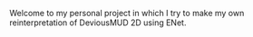 Welcome to my personal project in which I try to make my own reinterpretation of DeviousMUD 2D using ENet.
